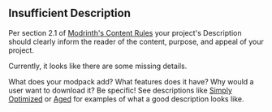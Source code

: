 ## Insufficient Description

Per section 2.1 of [Modrinth's Content Rules](https://modrinth.com/legal/rules#general-expectations) your project's Description should clearly inform the reader of the content, purpose, and appeal of your project.

Currently, it looks like there are some missing details.

What does your modpack add? What features does it have? Why would a user want to download it? Be specific!
See descriptions like [Simply Optimized](https://modrinth.com/modpack/sop) or [Aged](https://modrinth.com/modpack/aged) for examples of what a good description looks like.
